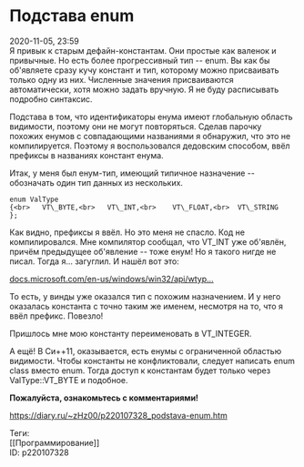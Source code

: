 Подстава enum
==============

   
 2020-11-05, 23:59   
  Я привык к старым дефайн-константам. Они простые как валенок и привычные. Но есть более прогрессивный тип -- enum. Вы как бы об'являете сразу кучу констант и тип, которому можно присваивать только одну из них. Численные значения присваиваются автоматически, хотя можно задать вручную. Я не буду расписывать подробно синтаксис.   
   
 Подстава в том, что идентификаторы енума имеют глобальную область видимости, поэтому они не могут повторяться. Сделав парочку похожих енумов с совпадающими названиями я обнаружил, что это не компилируется. Поэтому я воспользовался дедовским способом, ввёл префиксы в названиях констант енума.   
   
 Итак, у меня был енум-тип, имеющий типичное назначение -- обозначать один тип данных из нескольких.   
   
 
```
enum ValType  
{<br>	VT\_BYTE,<br>	VT\_INT,<br>	VT\_FLOAT,<br>	VT\_STRING  
};
```
   
   
 Как видно, префиксы я ввёл. Но это меня не спасло. Код не компилировался. Мне компилятор сообщал, что VT\_INT уже об'явлён, причём предыдущее об'явление -- тоже енум! Но я такого нигде не писал. Тогда я... загуглил. И нашёл вот это:   
   
  [docs.microsoft.com/en-us/windows/win32/api/wtyp...](https://docs.microsoft.com/en-us/windows/win32/api/wtypes/ne-wtypes-varenum)    
   
 То есть, у винды уже оказался тип с похожим назначением. И у него оказалась константа с точно таким же именем, несмотря на то, что я ввёл префикс. Повезло!   
   
 Пришлось мне мою константу переименовать в VT\_INTEGER.   
   
 А ещё! В Си++11, оказывается, есть енумы с ограниченной областью видимости. Чтобы константы не конфликтовали, следует написать enum class вместо enum. Тогда доступ к константам будет только через ValType::VT\_BYTE и подобное.   
   
   **Пожалуйста, ознакомьтесь с комментариями!**     
    
 <https://diary.ru/~zHz00/p220107328_podstava-enum.htm>   
   
 Теги:   
 [[Программирование]]   
 ID: p220107328